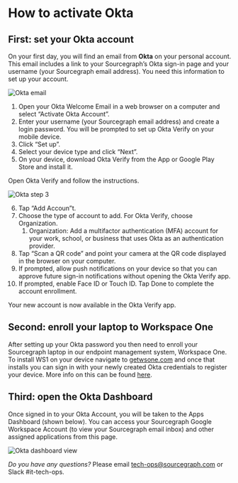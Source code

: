# How to activate Okta

## First: set your Okta account

On your first day, you will find an email from **Okta** on your personal account. This email includes a link to your Sourcegraph’s Okta sign-in page and your username (your Sourcegraph email address). You need this information to set up your account.

![Okta email](https://storage.googleapis.com/sourcegraph-assets/handbook/Okta-activation-steps/step1.png)

1. Open your Okta Welcome Email in a web browser on a computer and select “Activate Okta Account”.
2. Enter your username (your Sourcegraph email address) and create a login password. You will be prompted to set up Okta Verify on your mobile device.
3. Click “Set up”.
4. Select your device type and click “Next”.
5. On your device, download Okta Verify from the App or Google Play Store and install it.

Open Okta Verify and follow the instructions.

![Okta step 3](https://storage.googleapis.com/sourcegraph-assets/handbook/Okta-activation-steps/step2.png)

6. Tap “Add Accoun”t.
7. Choose the type of account to add. For Okta Verify, choose Organization.
   1. Organization: Add a multifactor authentication (MFA) account for your work, school, or business that uses Okta as an authentication provider.
8. Tap “Scan a QR code” and point your camera at the QR code displayed in the browser on your computer.
9. If prompted, allow push notifications on your device so that you can approve future sign-in notifications without opening the Okta Verify app.
10. If prompted, enable Face ID or Touch ID. Tap Done to complete the account enrollment.

Your new account is now available in the Okta Verify app.

## Second: enroll your laptop to Workspace One

After setting up your Okta password you then need to enroll your Sourcegraph laptop in our endpoint management system, Workspace One. To install WS1 on your device navigate to [getwsone.com](https://getwsone.com) and once that installs you can sign in with your newly created Okta credentials to register your device. More info on this can be found [here](../endpoint-antivirus.md#what-is-workspace-one).

## Third: open the Okta Dashboard

Once signed in to your Okta Account, you will be taken to the Apps Dashboard (shown below). You can access your Sourcegraph Google Workspace Account (to view your Sourcegraph email inbox) and other assigned applications from this page.

![Okta dashboard view](https://storage.googleapis.com/sourcegraph-assets/handbook/Okta-activation-steps/step3.png)

_Do you have any questions?_ Please email tech-ops@sourcegraph.com or Slack #it-tech-ops.

